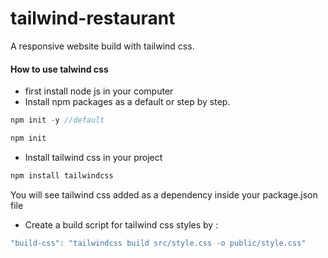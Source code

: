 # tailwind-restaurant
A responsive website build with tailwind css.

#### How to use talwind css
+ first install node js in your computer 
+ Install npm packages as a default or step by step.
```js
npm init -y //default

npm init
```

+ Install tailwind css in your project 
```js
npm install tailwindcss
```
You will see tailwind css added as a dependency inside your package.json file

+ Create a build script for tailwind css styles by :
```js
"build-css": "tailwindcss build src/style.css -o public/style.css"
```